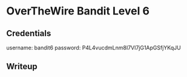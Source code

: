 # OverTheWire Bandit Level 6

## Credentials
username: bandit6
password: P4L4vucdmLnm8I7Vl7jG1ApGSfjYKqJU

## Writeup
